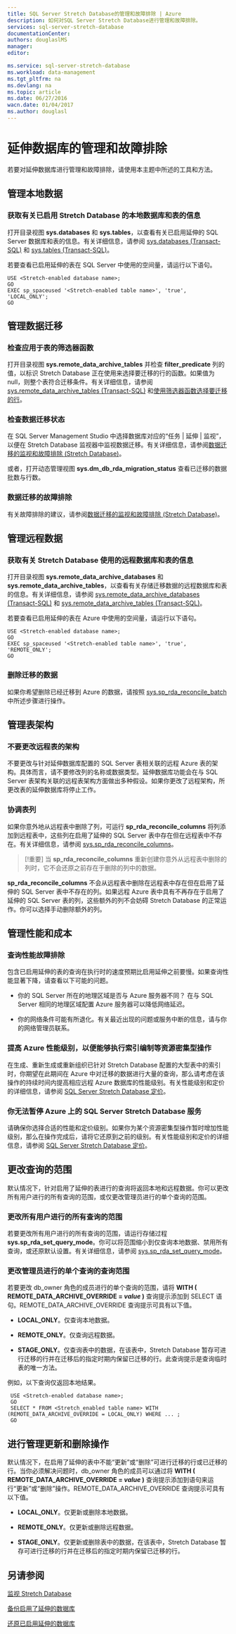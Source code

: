 ```yaml
---
title: SQL Server Stretch Database的管理和故障排除 | Azure
description: 如何对SQL Server Stretch Database进行管理和故障排除。
services: sql-server-stretch-database
documentationCenter: 
authors: douglaslMS
manager: 
editor: 

ms.service: sql-server-stretch-database
ms.workload: data-management
ms.tgt_pltfrm: na
ms.devlang: na
ms.topic: article
ms.date: 06/27/2016
wacn.date: 01/04/2017
ms.author: douglasl
---
```


# 延伸数据库的管理和故障排除

若要对延伸数据库进行管理和故障排除，请使用本主题中所述的工具和方法。

## 管理本地数据

### <a name="LocalInfo"></a>获取有关已启用 Stretch Database 的本地数据库和表的信息
打开目录视图 **sys.databases** 和 **sys.tables**，以查看有关已启用延伸的 SQL Server 数据库和表的信息。有关详细信息，请参阅 [sys.databases (Transact-SQL)](https://msdn.microsoft.com/zh-cn/library/ms178534.aspx) 和 [sys.tables (Transact-SQL)](https://msdn.microsoft.com/zh-cn/library/ms187406.aspx)。

若要查看已启用延伸的表在 SQL Server 中使用的空间量，请运行以下语句。

    USE <Stretch-enabled database name>;
    GO
    EXEC sp_spaceused '<Stretch-enabled table name>', 'true', 'LOCAL_ONLY';
    GO

## 管理数据迁移

### 检查应用于表的筛选器函数
打开目录视图 **sys.remote\_data\_archive\_tables** 并检查 **filter\_predicate** 列的值，以标识 Stretch Database 正在使用来选择要迁移的行的函数。如果值为 null，则整个表符合迁移条件。有关详细信息，请参阅 [sys.remote\_data\_archive\_tables (Transact-SQL)](https://msdn.microsoft.com/zh-cn/library/dn935003.aspx) 和[使用筛选器函数选择要迁移的行](./sql-server-stretch-database-predicate-function.md)。

### <a name="Migration"></a>检查数据迁移状态
在 SQL Server Management Studio 中选择数据库对应的“任务 | 延伸 | 监视”，以便在 Stretch Database 监视器中监视数据迁移。有关详细信息，请参阅[数据迁移的监视和故障排除 (Stretch Database)](./sql-server-stretch-database-monitor.md)。

或者，打开动态管理视图 **sys.dm\_db\_rda\_migration\_status** 查看已迁移的数据批数与行数。

### <a name="Firewall"></a>数据迁移的故障排除
有关故障排除的建议，请参阅[数据迁移的监视和故障排除 (Stretch Database)](./sql-server-stretch-database-monitor.md)。

## 管理远程数据

### <a name="RemoteInfo"></a>获取有关 Stretch Database 使用的远程数据库和表的信息
打开目录视图 **sys.remote\_data\_archive\_databases** 和 **sys.remote\_data\_archive\_tables**，以查看有关存储迁移数据的远程数据库和表的信息。有关详细信息，请参阅 [sys.remote\_data\_archive\_databases (Transact-SQL)](https://msdn.microsoft.com/zh-cn/library/dn934995.aspx) 和 [sys.remote\_data\_archive\_tables (Transact-SQL)](https://msdn.microsoft.com/zh-cn/library/dn935003.aspx)。

若要查看已启用延伸的表在 Azure 中使用的空间量，请运行以下语句。

    USE <Stretch-enabled database name>;
    GO
    EXEC sp_spaceused '<Stretch-enabled table name>', 'true', 'REMOTE_ONLY';
    GO

### 删除迁移的数据  
如果你希望删除已经迁移到 Azure 的数据，请按照 [sys.sp\_rda\_reconcile\_batch](https://msdn.microsoft.com/zh-cn/library/mt707768.aspx) 中所述步骤进行操作。

## 管理表架构

### 不要更改远程表的架构
不要更改与针对延伸数据库配置的 SQL Server 表相关联的远程 Azure 表的架构。具体而言，请不要修改列的名称或数据类型。延伸数据库功能会在与 SQL Server 表架构关联的远程表架构方面做出多种假设。如果你更改了远程架构，所更改表的延伸数据库将停止工作。

### 协调表列  
如果你意外地从远程表中删除了列，可运行 **sp\_rda\_reconcile\_columns** 将列添加到远程表中，这些列在启用了延伸的 SQL Server 表中存在但在远程表中不存在。有关详细信息，请参阅 [sys.sp\_rda\_reconcile\_columns](https://msdn.microsoft.com/zh-cn/library/mt707765.aspx)。

  > [!重要] 当 **sp\_rda\_reconcile\_columns** 重新创建你意外从远程表中删除的列时，它不会还原之前存在于删除的列中的数据。

**sp\_rda\_reconcile\_columns** 不会从远程表中删除在远程表中存在但在启用了延伸的 SQL Server 表中不存在的列。如果远程 Azure 表中具有不再存在于启用了延伸的 SQL Server 表的列，这些额外的列不会妨碍 Stretch Database 的正常运作。你可以选择手动删除额外的列。

## 管理性能和成本  

### 查询性能故障排除
包含已启用延伸的表的查询在执行时的速度预期比启用延伸之前要慢。如果查询性能显著下降，请查看以下可能的问题。

-   你的 SQL Server 所在的地理区域是否与 Azure 服务器不同？ 在与 SQL Server 相同的地理区域配置 Azure 服务器可以降低网络延迟。

-   你的网络条件可能有所退化。有关最近出现的问题或服务中断的信息，请与你的网络管理员联系。

### 提高 Azure 性能级别，以便能够执行索引编制等资源密集型操作
在生成、重新生成或重新组织已针对 Stretch Database 配置的大型表中的索引时，你期望在此期间在 Azure 中对迁移的数据进行大量的查询，那么请考虑在该操作的持续时间内提高相应远程 Azure 数据库的性能级别。有关性能级别和定价的详细信息，请参阅 [SQL Server Stretch Database 定价](https://www.azure.cn/pricing/details/sql-server-stretch-database/)。

### 你无法暂停 Azure 上的 SQL Server Stretch Database 服务  
 请确保你选择合适的性能和定价级别。如果你为某个资源密集型操作暂时增加性能级别，那么在操作完成后，请将它还原到之前的级别。有关性能级别和定价的详细信息，请参阅 [SQL Server Stretch Database 定价](https://www.azure.cn/pricing/details/sql-server-stretch-database/)。

## 更改查询的范围  
 默认情况下，针对启用了延伸的表进行的查询将返回本地和远程数据。你可以更改所有用户进行的所有查询的范围，或仅更改管理员进行的单个查询的范围。

### 更改所有用户进行的所有查询的范围  
 若要更改所有用户进行的所有查询的范围，请运行存储过程 **sys.sp\_rda\_set\_query\_mode**。你可以将范围缩小到仅查询本地数据、禁用所有查询，或还原默认设置。有关详细信息，请参阅 [sys.sp\_rda\_set\_query\_mode](https://msdn.microsoft.com/zh-cn/library/mt703715.aspx)。

### <a name="queryHints"></a>更改管理员进行的单个查询的查询范围  
 若要更改 db\_owner 角色的成员进行的单个查询的范围，请将 **WITH ( REMOTE\_DATA\_ARCHIVE\_OVERRIDE = *value* )** 查询提示添加到 SELECT 语句。REMOTE\_DATA\_ARCHIVE\_OVERRIDE 查询提示可具有以下值。
 -   **LOCAL\_ONLY**。仅查询本地数据。

 -   **REMOTE\_ONLY**。仅查询远程数据。

 -   **STAGE\_ONLY**。仅查询表中的数据，在该表中，Stretch Database 暂存可进行迁移的行并在迁移后的指定时期内保留已迁移的行。此查询提示是查询临时表的唯一方法。

例如，以下查询仅返回本地结果。

     USE <Stretch-enabled database name>;
     GO
     SELECT * FROM <Stretch_enabled table name> WITH (REMOTE_DATA_ARCHIVE_OVERRIDE = LOCAL_ONLY) WHERE ... ;
     GO

## <a name="adminHints"></a>进行管理更新和删除操作  
 默认情况下，在启用了延伸的表中不能“更新”或“删除”可进行迁移的行或已迁移的行。当你必须解决问题时，db\_owner 角色的成员可以通过将 **WITH ( REMOTE\_DATA\_ARCHIVE\_OVERRIDE = *value* )** 查询提示添加到语句来运行“更新”或“删除”操作。REMOTE\_DATA\_ARCHIVE\_OVERRIDE 查询提示可具有以下值。
 -   **LOCAL\_ONLY**。仅更新或删除本地数据。

 -   **REMOTE\_ONLY**。仅更新或删除远程数据。

 -   **STAGE\_ONLY**。仅更新或删除表中的数据，在该表中，Stretch Database 暂存可进行迁移的行并在迁移后的指定时期内保留已迁移的行。

## 另请参阅

[监视 Stretch Database](./sql-server-stretch-database-monitor.md)

[备份启用了延伸的数据库](./sql-server-stretch-database-backup.md)

[还原已启用延伸的数据库](./sql-server-stretch-database-restore.md)

<!---HONumber=Mooncake_Quality_Review_0104_2017-->